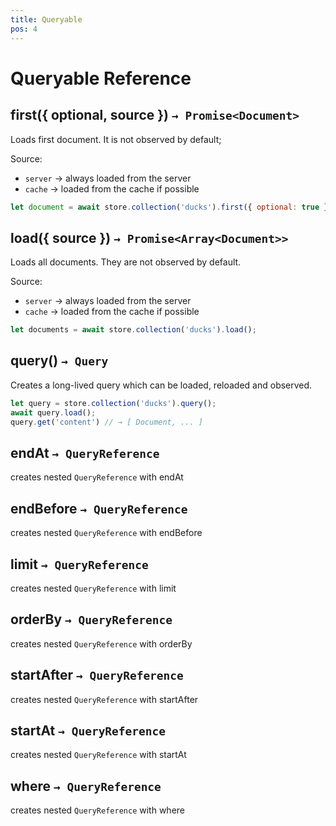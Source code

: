 ```yaml
---
title: Queryable
pos: 4
---
```


# Queryable Reference

## first({ optional, source }) `→ Promise<Document>`

Loads first document. It is not observed by default;

Source:

* `server` → always loaded from the server
* `cache` → loaded from the cache if possible

``` javascript
let document = await store.collection('ducks').first({ optional: true });
```


## load({ source }) `→ Promise<Array<Document>>`

Loads all documents. They are not observed by default.

Source:

* `server` → always loaded from the server
* `cache` → loaded from the cache if possible

``` javascript
let documents = await store.collection('ducks').load();
```


## query() `→ Query`

Creates a long-lived query which can be loaded, reloaded and observed.

``` javascript
let query = store.collection('ducks').query();
await query.load();
query.get('content') // → [ Document, ... ]
```


## endAt `→ QueryReference`

creates nested `QueryReference` with endAt


## endBefore `→ QueryReference`

creates nested `QueryReference` with endBefore


## limit `→ QueryReference`

creates nested `QueryReference` with limit


## orderBy `→ QueryReference`

creates nested `QueryReference` with orderBy


## startAfter `→ QueryReference`

creates nested `QueryReference` with startAfter


## startAt `→ QueryReference`

creates nested `QueryReference` with startAt


## where `→ QueryReference`

creates nested `QueryReference` with where
